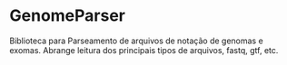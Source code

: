 # GenomeParser

Biblioteca para Parseamento de arquivos
de notação de genomas e exomas.
Abrange leitura dos principais tipos
de arquivos, fastq, gtf, etc.